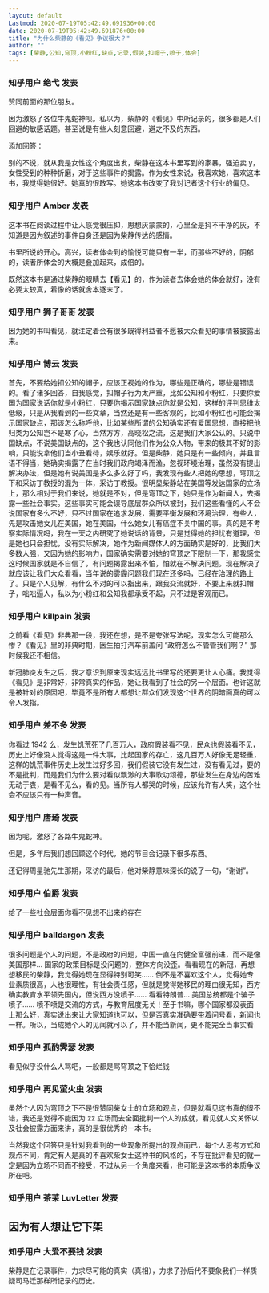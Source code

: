```yaml
---
layout: default
Lastmod: 2020-07-19T05:42:49.691936+00:00
date: 2020-07-19T05:42:49.691876+00:00
title: "为什么柴静的《看见》争议很大？"
author: ""
tags: [柴静,公知,穹顶,小粉红,缺点,记录,假装,扣帽子,喷子,体会]
---
```



    
### 知乎用户 绝弋 发表
    
赞同前面的那位朋友。

因为激怒了各位牛鬼蛇神呗。私以为，柴静的《看见》中所记录的，很多都是人们回避的敏感话题。甚至说是有些人刻意回避，避之不及的东西。

添加回答：

别的不说，就从我是女性这个角度出发，柴静在这本书里写到的家暴，强迫卖 y，女性受到的种种折磨，对于这些事件的揭露。作为女性来说，我喜欢她，喜欢这本书，我觉得她很好。她真的很敢写。她这本书改变了我对记者这个行业的偏见。
    
    
    
    
### 知乎用户 Amber 发表
    
这本书在阅读过程中让人感觉很压抑，思想灰蒙蒙的，心里全是抖不干净的灰，不知道是因为叙述的事件自身还是因为柴静传达的感情。

书里所说的开心，高兴，读者体会到的愉悦可能只有一半，而那些不好的，阴郁的，读者所体会的大概是叠加起来，成倍的。

既然这本书是通过柴静的眼睛去【看见】的，作为读者去体会她的体会就好，没有必要太较真，着像的话就舍本逐末了。
    
    
    
    
### 知乎用户 狮子哥哥 发表
    
因为她的书叫看见，就注定着会有很多既得利益者不愿被大众看见的事情被披露出来。
    
    
    
    
### 知乎用户 博云 发表
    
首先，不要给她扣公知的帽子，应该正视她的作为，哪些是正确的，哪些是错误的。看了诸多回答，自我感觉，扣帽子行为太严重，比如公知和小粉红，只要你爱国为国家说话你就是小粉红，只要你揭示国家缺点你就是公知，这样的评判思维太低级，只是从我看到的一些文章，当然还是有一些客观的，比如小粉红也可能会揭示国家缺点，那该怎么称呼他，比如某些所谓的公知确实还有爱国思想，直接把他归类为公知岂不是寒了心，当然方方，高晓松之流，这是我们大家公认的。只说中国缺点，不说美国缺点的，这个我也认同他们作为公众人物，带来的极其不好的影响，只能说拿他们当小丑看待，娱乐就好。但是柴静，她只是有一些倾向，并且言语不得当，她确实揭露了在当时我们政府竭泽而渔，忽视环境治理，虽然没有提出解决办法，但是她有说美国是多么多么好了吗，我发现有些人把她的思想，穹顶之下和采访丁教授的混为一体，采访丁教授。很明显柴静站在美国等发达国家的立场上，那么相对于我们来说，她就是不对，但是穹顶之下，她只是作为新闻人，去揭露一些社会事实。这些事实可能会误导底层群众所以被封，我们这些看懂的人不会说国家有多么不好，只不过国家在追求发展，需要平衡发展和环境治理，有些人，先是攻击她女儿在美国，她在美国，什么她女儿有癌症不关中国的事。真的是不考察实际情况吗，我在一天之内研究了她说话的背景，只是觉得她的担忧有道理，但是她也只会担忧，没有实际解决，她作为新闻媒体人的方面确实是好的，比我们大多数人强，又因为她的影响力，国家确实需要对她的穹顶之下限制一下，那我感觉这时候国家就是不自信了，有问题揭露出来不怕，怕就在不解决问题。现在解决了就应该让我们大众看看，当年说的雾霾问题我们现在还多吗，已经在治理的路上了。只是个人见解，有什么不对的可以指出来，跟我交流就好，不要上来就扣帽子，咄咄逼人，私以为小粉红和公知我都承受不起，只不过是客观而已。
    
    
    
    
### 知乎用户 killpain 发表
    
之前看《看见》非典那一段，我还在想，是不是夸张写法呢，现实怎么可能那么惨？《看见》里的非典时期，医生拍打汽车前盖问 “政府怎么不管管我们啊？” 那时候我还不相信。

新冠肺炎发生之后，我才意识到原来现实远远比书里写的还要更让人心痛。我觉得《看见》是非常好，非常真实的作品，她让我看到了社会的另一个层面。也许这就是被针对的原因吧，毕竟不是所有人都想让群众们发现这个世界的阴暗面真的可以令人发指。
    
    
    
    
### 知乎用户 差不多 发表
    
你看过 1942 么，发生饥荒死了几百万人，政府假装看不见，民众也假装看不见，历史上好像没人觉得这是一件大事，比起国家的存亡，这几百万人好像无足轻重，这样的饥荒事件历史上发生过好多回，我们假装它没有发生过，没有看见过，要的不是批判，而是我们为什么要对看似飘渺的大事歌功颂德，那些发生在身边的苦难无动于衷，是看不见么，看的见。当所有人都哭的时候，应该允许有人笑，这个社会不应该只有一种声音。
    
    
    
    
### 知乎用户 唐琦 发表
    
因为呢，激怒了各路牛鬼蛇神。

但是，多年后我们想回顾这个时代，她的节目会记录下很多东西。

还记得周星驰先生那期，采访的最后，他对柴静意味深长的说了一句，“谢谢”。
    
    
    
    
### 知乎用户 伯爵 发表
    
给了一些社会层面你看不见想不出来的存在
    
    
    
    
### 知乎用户  balldargon 发表
    
很多问题是个人的问题，不是政府的问题，中国一直在向健全富强前进，而不是像美国那样… 国家的政策目标是没问题的，整体方向没歪。看看现在的新冠，再想想移民的柴静，我觉得她现在显得特别可笑…… 倒不是不喜欢这个人，觉得她专业素质很高，人也很理性，有社会责任感，但就是觉得她移民的理由很无知，西方确实教育水平领先国内，但说西方没喷子…… 看看特朗普… 美国总统都是个骗子喷子…… 喷不喷是交流的方式，与教育层度无关！至于书嘛，哪个国家都没表面上那么好，真实说出来让大家知道也可以，但是否真实准确要带着问号看，新闻也一样。所以，当成她个人的见闻就可以了，并不能当新闻，更不能完全当事实看
    
    
    
    
### 知乎用户 孤酌霁瑟 发表
    
看见似乎没什么人骂吧，一般都是骂穹顶之下恰烂钱
    
    
    
    
### 知乎用户 再见萤火虫 发表
    
虽然个人因为穹顶之下不是很赞同柴女士的立场和观点，但是就看见这书真的很不错，我还是觉得不能因为 zz 立场而去全面批判一个人的成就，看见就人文关怀以及社会披露方面来讲，真的是很优秀的一本书。

当然我这个回答只是针对我看到的一些现象所提出的观点而已，每个人思考方式和观点不同，肯定有人是真的不喜欢柴女士这种书的风格的，不存在批评看见的就一定是因为立场不同而不接受，不过从另一个角度来看，也可能是这本书的本质争议所在吧。
    
    
    
    
### 知乎用户 茶茉 LuvLetter 发表
    
**因为有人想让它下架**
-------------
    
    
    
    
### 知乎用户 大爱不要钱 发表
    
柴静是在记录事件，力求尽可能的真实（真相），力求子孙后代不要象我们一样质疑司马迁那样所记录的历史。
    
    
    

